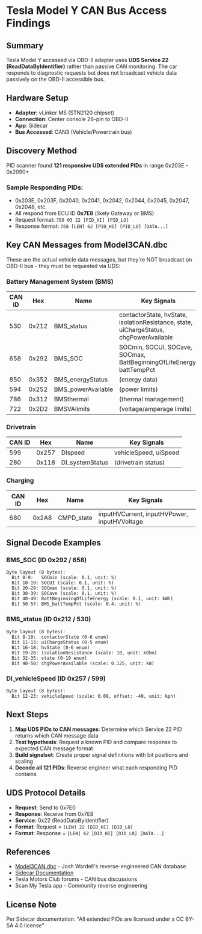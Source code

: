 # Tesla Model Y CAN Bus Access Findings

## Summary
Tesla Model Y accessed via OBD-II adapter uses **UDS Service 22 (ReadDataByIdentifier)** rather than passive CAN monitoring. The car responds to diagnostic requests but does not broadcast vehicle data passively on the OBD-II accessible bus.

## Hardware Setup
- **Adapter**: vLinker MS (STN2120 chipset)
- **Connection**: Center console 26-pin to OBD-II
- **App**: Sidecar
- **Bus Accessed**: CAN3 (Vehicle/Powertrain bus)

## Discovery Method
PID scanner found **121 responsive UDS extended PIDs** in range 0x203E - 0x2090+

### Sample Responding PIDs:
- 0x203E, 0x203F, 0x2040, 0x2041, 0x2042, 0x2044, 0x2045, 0x2047, 0x2048, etc.
- All respond from ECU ID **0x7E8** (likely Gateway or BMS)
- Request format: `7E0 03 22 [PID_HI] [PID_LO]`
- Response format: `7E8 [LEN] 62 [PID_HI] [PID_LO] [DATA...]`

## Key CAN Messages from Model3CAN.dbc

These are the actual vehicle data messages, but they're NOT broadcast on OBD-II bus - they must be requested via UDS:

### Battery Management System (BMS)
| CAN ID | Hex  | Name | Key Signals |
|--------|------|------|-------------|
| 530 | 0x212 | BMS_status | contactorState, hvState, isolationResistance, state, uiChargeStatus, chgPowerAvailable |
| 658 | 0x292 | BMS_SOC | SOCmin, SOCUI, SOCave, SOCmax, BattBeginningOfLifeEnergy, battTempPct |
| 850 | 0x352 | BMS_energyStatus | (energy data) |
| 594 | 0x252 | BMS_powerAvailable | (power limits) |
| 786 | 0x312 | BMSthermal | (thermal management) |
| 722 | 0x2D2 | BMSVAlimits | (voltage/amperage limits) |

### Drivetrain
| CAN ID | Hex  | Name | Key Signals |
|--------|------|------|-------------|
| 599 | 0x257 | DIspeed | vehicleSpeed, uiSpeed |
| 280 | 0x118 | DI_systemStatus | (drivetrain status) |

### Charging
| CAN ID | Hex  | Name | Key Signals |
|--------|------|------|-------------|
| 680 | 0x2A8 | CMPD_state | inputHVCurrent, inputHVPower, inputHVVoltage |

## Signal Decode Examples

### BMS_SOC (ID 0x292 / 658)
```
Byte layout (8 bytes):
  Bit 0-9:   SOCmin (scale: 0.1, unit: %)
  Bit 10-19: SOCUI (scale: 0.1, unit: %)
  Bit 20-29: SOCmax (scale: 0.1, unit: %)
  Bit 30-39: SOCave (scale: 0.1, unit: %)
  Bit 40-49: BattBeginningOfLifeEnergy (scale: 0.1, unit: kWh)
  Bit 50-57: BMS_battTempPct (scale: 0.4, unit: %)
```

### BMS_status (ID 0x212 / 530)
```
Byte layout (8 bytes):
  Bit 8-10:  contactorState (0-6 enum)
  Bit 11-13: uiChargeStatus (0-5 enum)
  Bit 16-18: hvState (0-6 enum)
  Bit 19-28: isolationResistance (scale: 10, unit: kOhm)
  Bit 32-35: state (0-10 enum)
  Bit 40-50: chgPowerAvailable (scale: 0.125, unit: kW)
```

### DI_vehicleSpeed (ID 0x257 / 599)
```
Byte layout (8 bytes):
  Bit 12-23: vehicleSpeed (scale: 0.08, offset: -40, unit: kph)
```

## Next Steps

1. **Map UDS PIDs to CAN messages**: Determine which Service 22 PID returns which CAN message data
2. **Test hypothesis**: Request a known PID and compare response to expected CAN message format
3. **Build signalset**: Create proper signal definitions with bit positions and scaling
4. **Decode all 121 PIDs**: Reverse engineer what each responding PID contains

## UDS Protocol Details

- **Request**: Send to 0x7E0
- **Response**: Receive from 0x7E8
- **Service**: 0x22 (ReadDataByIdentifier)
- **Format**: Request = `[LEN] 22 [DID_HI] [DID_LO]`
- **Format**: Response = `[LEN] 62 [DID_HI] [DID_LO] [DATA...]`

## References

- [Model3CAN.dbc](https://github.com/joshwardell/model3dbc) - Josh Wardell's reverse-engineered CAN database
- [Sidecar Documentation](https://sidecar.clutch.engineering/scanning/extended-pids/)
- Tesla Motors Club forums - CAN bus discussions
- Scan My Tesla app - Community reverse engineering

## License Note

Per Sidecar documentation: "All extended PIDs are licensed under a CC BY-SA 4.0 license"
